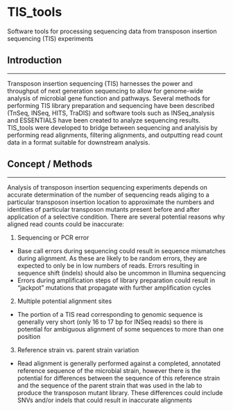 # TIS_tools
Software tools for processing sequencing data from transposon insertion sequencing (TIS) experiments

## Introduction
---

Transposon insertion sequencing (TIS) harnesses the power and throughput of next generation sequencing to allow for genome-wide analysis of microbial gene function and pathways. Several methods for performing TIS library preparation and sequencing have been described (TnSeq, INSeq, HITS, TraDIS) and software tools such as INSeq_analysis and ESSENTIALS have been created to analyze sequencing results. TIS_tools were developed to bridge between sequencing and analyisis by performing read alignments, filtering alignments, and outputting read count data in a format suitable for downstream analysis.

## Concept / Methods
---

Analysis of transposon insertion sequencing experiments depends on accurate determination of the number of sequencing reads aliging to a particular transposon insertion location to approximate the numbers and identities of particular transposon mutants present before and after application of a selective condition. There are several potential reasons why aligned read counts could be inaccurate:

1. Sequencing or PCR error
* Base call errors during sequencing could result in sequence mismatches during alignment. As these are likely to be random errors, they are expected to only be in low numbers of reads. Errors resulting in sequence shift (indels) should also be uncommon in Illumina sequencing
* Errors during amplification steps of library preparation could result in “jackpot” mutations that propagate with further amplification cycles
2. Multiple potential alignment sites
* The portion of a TIS read corresponding to genomic sequence is generally very short (only 16 to 17 bp for INSeq reads) so there is potential for ambiguous alignment of some sequences to more than one position
3. Reference strain vs. parent strain variation
* Read alignment is generally performed against a completed, annotated reference sequence of the microbial strain, however there is the potential for differences between the sequence of this reference strain and the sequence of the parent strain that was used in the lab to produce the transposon mutant library. These differences could include SNVs and/or indels that could result in inaccurate alignments




